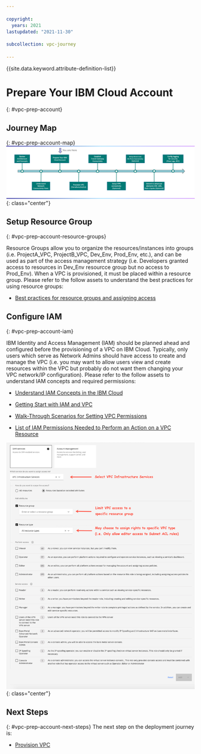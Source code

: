 ```yaml
---

copyright:
  years: 2021
lastupdated: "2021-11-30"

subcollection: vpc-journey

---
```


{{site.data.keyword.attribute-definition-list}}

# Prepare Your IBM Cloud Account
{: #vpc-prep-account}


## Journey Map
{: #vpc-prep-account-map}
![Architecture](images/prepare-account/journey-map.png){: class="center"}



## Setup Resource Group

{: #vpc-prep-account-resource-groups}

Resource Groups allow you to organize the resources/instances into groups (i.e. ProjectA_VPC, ProjectB_VPC, Dev_Env, Prod_Env, etc.), and can be used as part of the access management strategy (i.e. Developers granted access to resources in Dev_Env resourcce group but no access to Prod_Env). When a VPC is provisioned, it must be placed within a resource group. Please refer to the follow assets to understand the best practices for using resource groups:

- [Best practices for resource groups and assigning access](https://{DomainName}/docs/account?topic=account-account_setup)

  
## Configure IAM
{: #vpc-prep-account-iam}

IBM Identity and Access Management (IAM) should be planned ahead and configured before the provisioning of a VPC on IBM Cloud. Typically, only users which serve as Network Admins should have access to create and manage the VPC (i.e. you may want to allow users view and create resources within the VPC but probably do not want them changing your VPC network/IP configuration). Please refer to the follow assets to understand IAM concepts and required permissions:

- [Understand IAM Concepts in the IBM Cloud](https://{DomainName}/docs/account?topic=account-iamoverview)

- [Getting Start with IAM and VPC](https://{DomainName}/docs/vpc?topic=vpc-iam-getting-started)

- [Walk-Through Scenarios for Setting VPC Permissions](https://{DomainName}/docs/vpc?topic=vpc-managing-user-permissions-for-vpc-resources#team-access-scenario)

- [List of IAM Permissions Needed to Perform an Action on a VPC Resource](https://{DomainName}/docs/vpc?topic=vpc-resource-authorizations-required-for-api-and-cli-calls)

  


![Architecture](images/prepare-account/vpc-iam.png){: class="center"}



## Next Steps

{: #vpc-prep-account-next-steps}
The next step on the deployment journey is:

* [Provision VPC](/docs/vpc-journey?topic=vpc-journey-vpc-provisioning)